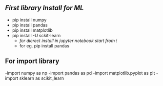 ## *First library Install for ML*
- pip install numpy
- pip install pandas
- pip install matplotlib
- pip install -U sckit-learn
  - _for dicrect install in jupyter notebook start from !_
  - for eg. pip install pandas
## For import library
-import numpy as np
-import pandas as pd
-import matplotlib.pyplot as plt
-import sklearn as scikit_learn
